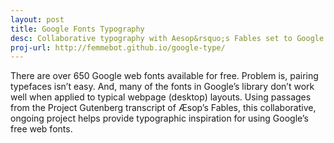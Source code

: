 ```yaml
---
layout: post
title: Google Fonts Typography
desc: Collaborative typography with Aesop&rsquo;s Fables set to Google fonts
proj-url: http://femmebot.github.io/google-type/
---
```


There are over 650 Google web fonts available for free. Problem is, pairing typefaces isn&rsquo;t easy. And, many of the fonts in Google&rsquo;s library don&rsquo;t work well when applied to typical webpage (desktop) layouts. Using passages from the Project Gutenberg transcript of Æsop&rsquo;s Fables, this collaborative, ongoing project helps provide typographic inspiration for using Google&rsquo;s free web fonts. 

<!-- Next you can update your site name, avatar and other options using the _config.yml file in the root of your repository (shown below :point_down:).

![_config.yml]({{ site.baseurl }}/images/config.png)

The easiest way to make your first post is to edit this one. Go into /_posts/ and update the Hello World markdown file. For more instructions head over to the [Jekyll Now repository](https://github.com/barryclark/jekyll-now) on GitHub. -->